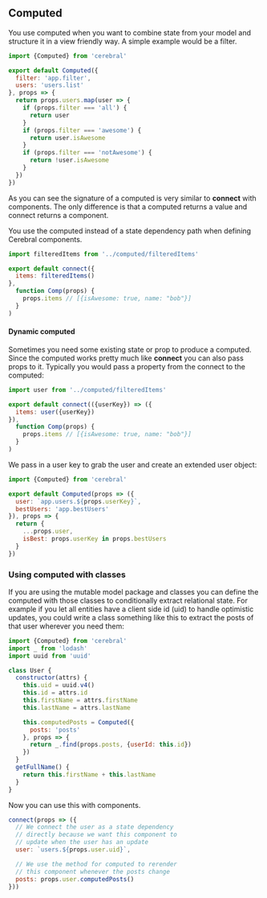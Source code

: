 ## Computed

You use computed when you want to combine state from your model and structure it in a view friendly way. A simple example would be a filter.

```javascript
import {Computed} from 'cerebral'

export default Computed({
  filter: 'app.filter',
  users: 'users.list'
}, props => {
  return props.users.map(user => {
    if (props.filter === 'all') {
      return user
    }
    if (props.filter === 'awesome') {
      return user.isAwesome
    }
    if (props.filter === 'notAwesome') {
      return !user.isAwesome
    }
  })
})
```
As you can see the signature of a computed is very similar to **connect** with components. The only difference is that a computed returns a value and connect returns a component.

You use the computed instead of a state dependency path when defining Cerebral components.

```javascript
import filteredItems from '../computed/filteredItems'

export default connect({
  items: filteredItems()
},
  function Comp(props) {
    props.items // [{isAwesome: true, name: "bob"}]
  }
)
```

#### Dynamic computed
Sometimes you need some existing state or prop to produce a computed. Since the computed works pretty much like **connect** you can also pass props to it. Typically you would pass a property from the connect to the computed:

```javascript
import user from '../computed/filteredItems'

export default connect(({userKey}) => ({
  items: user({userKey})
}),
  function Comp(props) {
    props.items // [{isAwesome: true, name: "bob"}]
  }
)
```

We pass in a user key to grab the user and create an extended user object:

```javascript
import {Computed} from 'cerebral'

export default Computed(props => ({
  user: `app.users.${props.userKey}`,
  bestUsers: 'app.bestUsers'
}), props => {
  return {
    ...props.user,
    isBest: props.userKey in props.bestUsers
  }
})
```

### Using computed with classes
If you are using the mutable model package and classes you can define the computed with those classes to conditionally extract relational state. For example if you let all entities have a client side id (uid) to handle optimistic updates, you could write a class something like this to extract the posts of that user wherever you need them:

```javascript
import {Computed} from 'cerebral'
import _ from 'lodash'
import uuid from 'uuid'

class User {
  constructor(attrs) {
    this.uid = uuid.v4()
    this.id = attrs.id
    this.firstName = attrs.firstName
    this.lastName = attrs.lastName

    this.computedPosts = Computed({
      posts: 'posts'
    }, props => {
      return _.find(props.posts, {userId: this.id})
    })
  }
  getFullName() {
    return this.firstName + this.lastName
  }
}
```

Now you can use this with components.

```javascript
connect(props => ({
  // We connect the user as a state dependency
  // directly because we want this component to
  // update when the user has an update
  user: `users.${props.user.uid}`,

  // We use the method for computed to rerender
  // this component whenever the posts change
  posts: props.user.computedPosts()
}))
```
